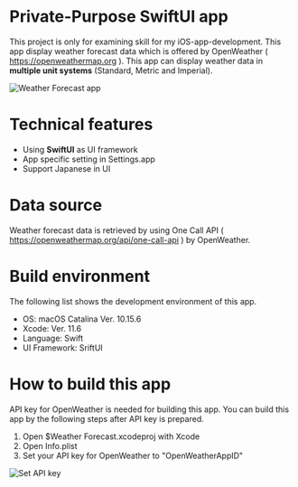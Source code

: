 #  Private-Purpose SwiftUI app
 This project is only for examining skill for my iOS-app-development. This app display weather forecast data which is offered by OpenWeather ( https://openweathermap.org ). This app can display weather data in **multiple unit systems** (Standard, Metric and Imperial).

![Weather Forecast app](README.files/app.png)

# Technical features
  * Using **SwiftUI** as UI framework
  * App specific setting in Settings.app
  * Support Japanese in UI

# Data source
 Weather forecast data is retrieved by using One Call API ( https://openweathermap.org/api/one-call-api ) by OpenWeather.

 # Build environment
  The following list shows the development environment of this app.
  * OS: macOS Catalina Ver. 10.15.6
  * Xcode: Ver. 11.6
  * Language: Swift
  * UI Framework: SriftUI

# How to build this app
API key for OpenWeather is needed for building this app. You can build this app by the following steps after API key is prepared.
 
  1. Open $Weather Forecast.xcodeproj with Xcode
  2. Open Info.plist
  3. Set your API key for OpenWeather to "OpenWeatherAppID"

![Set API key](README.files/SetAPIKey.png)